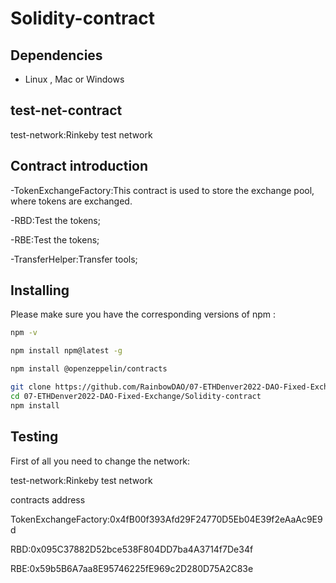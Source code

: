 # Solidity-contract
## Dependencies

- Linux , Mac or Windows

## test-net-contract

test-network:Rinkeby test network

## Contract introduction

-TokenExchangeFactory:This contract is used to store the exchange pool, where tokens are exchanged. 

-RBD:Test the tokens;

-RBE:Test the tokens;

-TransferHelper:Transfer tools;

## **Installing**

Please make sure you have the corresponding versions of npm :

```bash
npm -v
```

```bash
npm install npm@latest -g
```

```bash
npm install @openzeppelin/contracts
```

```bash
git clone https://github.com/RainbowDAO/07-ETHDenver2022-DAO-Fixed-Exchange.git
cd 07-ETHDenver2022-DAO-Fixed-Exchange/Solidity-contract
npm install
```
## Testing

First of all you need to change the network:

test-network:Rinkeby test network

contracts address

TokenExchangeFactory:0x4fB00f393Afd29F24770D5Eb04E39f2eAaAc9E9d

RBD:0x095C37882D52bce538F804DD7ba4A3714f7De34f

RBE:0x59b5B6A7aa8E95746225fE969c2D280D75A2C83e


